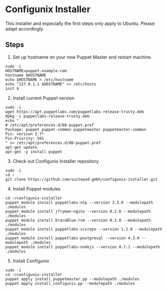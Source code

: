# Configunix Installer

This installer and especially the first steps only apply to Ubuntu. Please adapt
accordingly.

## Steps

1. Set up hostname on your new Puppet Master and restart machine.

  ```shell
  sudo -i
  HOSTNAME=puppet.example.com
  hostname $HOSTNAME
  echo $HOSTNAME > /etc/hostname
  echo "127.0.1.1 $HOSTNAME" >> /etc/hosts
  init 6
  ```

2. Install current Puppet version

  ```shell
  sudo -i
  wget https://apt.puppetlabs.com/puppetlabs-release-trusty.deb
  dpkg -i puppetlabs-release-trusty.deb
  echo "
  # /etc/apt/preferences.d/00-puppet.pref
  Package: puppet puppet-common puppetmaster puppetmaster-common
  Pin: version 3.7*
  Pin-Priority: 501
  " >> /etc/apt/preferences.d/00-puppet.pref
  apt-get update
  apt-get -y install puppet
  ```

3. Check out Configunix Installer repository

  ```shell
  sudo -i
  cd ~
  git clone https://github.com/suitepad-gmbh/configunix-installer.git
  ```

4. Install Puppet modules

  ```shell
  cd ~/configunix-installer
  puppet module install puppetlabs-ntp --version 3.3.0 --modulepath ./modules
  puppet module install jfryman-nginx --version 0.2.6 --modulepath ./modules
  puppet module install DracoBlue-rvm --version 0.3.0 --modulepath ./modules
  puppet module install puppetlabs-vcsrepo --version 1.2.0 --modulepath ./modules
  puppet module install puppetlabs-postgresql --version 4.3.0 --modulepath ./modules
  puppet module install puppetlabs-nodejs --version 0.7.1 --modulepath ./modules
  ```

5. Install Configunix

  ```shell
  sudo -i
  cd ~/configunix-installer
  puppet apply install_puppetmaster.pp --modulepath ./modules
  puppet apply install_configunix.pp --modulepath ./modules
  ```
